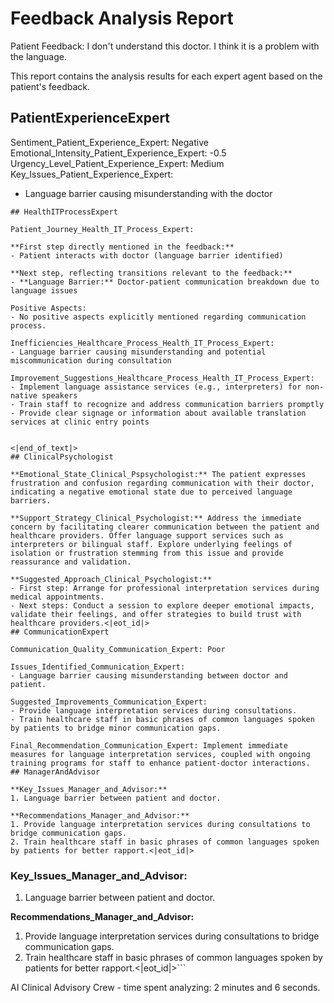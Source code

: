 # Feedback Analysis Report

Patient Feedback: I don't understand this doctor. I think it is a problem with the language.


This report contains the analysis results for each expert agent based on the patient's feedback.

## PatientExperienceExpert

Sentiment_Patient_Experience_Expert: Negative
Emotional_Intensity_Patient_Experience_Expert: -0.5
Urgency_Level_Patient_Experience_Expert: Medium
Key_Issues_Patient_Experience_Expert:
- Language barrier causing misunderstanding with the doctor
```
## HealthITProcessExpert

Patient_Journey_Health_IT_Process_Expert:

**First step directly mentioned in the feedback:**
- Patient interacts with doctor (language barrier identified)

**Next step, reflecting transitions relevant to the feedback:**
- **Language Barrier:** Doctor-patient communication breakdown due to language issues

Positive Aspects:
- No positive aspects explicitly mentioned regarding communication process.

Inefficiencies_Healthcare_Process_Health_IT_Process_Expert:
- Language barrier causing misunderstanding and potential miscommunication during consultation

Improvement_Suggestions_Healthcare_Process_Health_IT_Process_Expert:
- Implement language assistance services (e.g., interpreters) for non-native speakers
- Train staff to recognize and address communication barriers promptly
- Provide clear signage or information about available translation services at clinic entry points


<|end_of_text|>
## ClinicalPsychologist

**Emotional_State_Clinical_Pspsychologist:** The patient expresses frustration and confusion regarding communication with their doctor, indicating a negative emotional state due to perceived language barriers.

**Support_Strategy_Clinical_Psychologist:** Address the immediate concern by facilitating clearer communication between the patient and healthcare providers. Offer language support services such as interpreters or bilingual staff. Explore underlying feelings of isolation or frustration stemming from this issue and provide reassurance and validation.

**Suggested_Approach_Clinical_Psychologist:**
- First step: Arrange for professional interpretation services during medical appointments.
- Next steps: Conduct a session to explore deeper emotional impacts, validate their feelings, and offer strategies to build trust with healthcare providers.<|eot_id|>
## CommunicationExpert

Communication_Quality_Communication_Expert: Poor

Issues_Identified_Communication_Expert:
- Language barrier causing misunderstanding between doctor and patient.

Suggested_Improvements_Communication_Expert:
- Provide language interpretation services during consultations.
- Train healthcare staff in basic phrases of common languages spoken by patients to bridge minor communication gaps.

Final_Recommendation_Communication_Expert: Implement immediate measures for language interpretation services, coupled with ongoing training programs for staff to enhance patient-doctor interactions.
## ManagerAndAdvisor

**Key_Issues_Manager_and_Advisor:**
1. Language barrier between patient and doctor.
  
**Recommendations_Manager_and_Advisor:**
1. Provide language interpretation services during consultations to bridge communication gaps.
2. Train healthcare staff in basic phrases of common languages spoken by patients for better rapport.<|eot_id|>
```

### **Key_Issues_Manager_and_Advisor:**

1. Language barrier between patient and doctor.

**Recommendations_Manager_and_Advisor:**
1. Provide language interpretation services during consultations to bridge communication gaps.
2. Train healthcare staff in basic phrases of common languages spoken by patients for better rapport.<|eot_id|>```


AI Clinical Advisory Crew - time spent analyzing: 2 minutes and 6 seconds.
